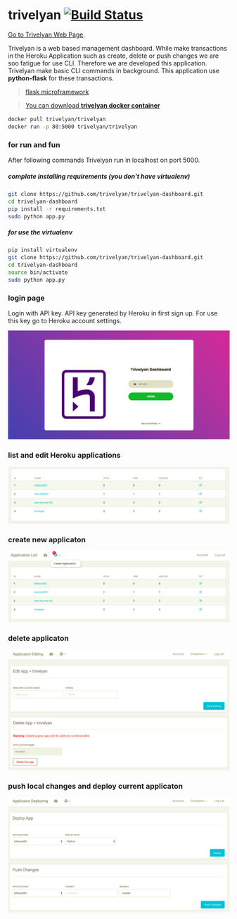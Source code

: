 
# trivelyan [![Build Status](https://travis-ci.com/trivelyan/trivelyan-dashboard.svg?branch=master)](https://travis-ci.com/trivelyan/trivelyan-dashboard)

[Go to Trivelyan Web Page](https://trivelyan.herokuapp.com).

Trivelyan is a web based management dashboard. While make transactions in the Heroku Application such as create, delete or push changes we are soo fatigue for use CLI. Therefore we are developed this application. Trivelyan make basic CLI commands in background. This application use **python-flask** for these transactions.


> [flask microframework](http://flask.pocoo.org/)

> [You can download **trivelyan docker container**](https://hub.docker.com/r/trivelyan/trivelyan)

```sh
docker pull trivelyan/trivelyan
docker run -p 80:5000 trivelyan/trivelyan
```

### for run and fun 
After following commands Trivelyan run in localhost on port 5000.

##### complate installing requirements (you don't have virtualenv)
```sh
git clone https://github.com/trivelyan/trivelyan-dashboard.git
cd trivelyan-dashboard
pip install -r requirements.txt
sudo python app.py
```

##### for use the virtualenv
```sh
pip install virtualenv
git clone https://github.com/trivelyan/trivelyan-dashboard.git
cd trivelyan-dashboard
source bin/activate
sudo python app.py
```

### login page 

Login with API key. API key generated by Heroku in first sign up. For use this key go to Heroku account settings.


![login page](/assets/img/login-page-ss.png)	

### list and edit Heroku applications 

![login page](/assets/img/list-app.png)	

### create new applicaton

![login page](/assets/img/create-app.png)	

### delete applicaton

![login page](/assets/img/delete-app.png)	

### push local changes and deploy current applicaton

![login page](/assets/img/deplot-and-push-app.png)	
